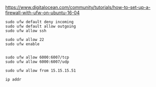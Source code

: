 https://www.digitalocean.com/community/tutorials/how-to-set-up-a-firewall-with-ufw-on-ubuntu-16-04

```
sudo ufw default deny incoming
sudo ufw default allow outgoing
sudo ufw allow ssh

sudo ufw allow 22
sudo ufw enable


sudo ufw allow 6000:6007/tcp
sudo ufw allow 6000:6007/udp

sudo ufw allow from 15.15.15.51

ip addr
```
